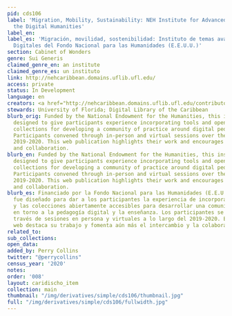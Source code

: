 ```yaml
---
pid: cds106
label: 'Migration, Mobility, Sustainability: NEH Institute for Advanced Topics in
  the Digital Humanities'
label_en:
label_es: 'Migración, movilidad, sostenibilidad: Instituto de temas avanzados en Humanidades
  Digitales del Fondo Nacional para las Humanidades (E.E.U.U.)'
section: Cabinet of Wonders
genre: Sui Generis
claimed_genre_en: an institute
claimed_genre_es: un instituto
link: http://nehcaribbean.domains.uflib.ufl.edu/
access: private
status: In Development
language: en
creators: <a href="http://nehcaribbean.domains.uflib.ufl.edu/contributors/" target="_blank">Contributors</a>
stewards: University of Florida; Digital Library of the Caribbean
blurb_orig: Funded by the National Endowment for the Humanities, this institute was
  designed to give participants experience incorporating tools and openly accessible
  collections for developing a community of practice around digital pedagogy and teaching.
  Participants convened through in-person and virtual sessions over the course of
  2019-2020. This web publication highlights their work and encourages further sharing
  and collaboration.
blurb_en: Funded by the National Endowment for the Humanities, this institute was
  designed to give participants experience incorporating tools and openly accessible
  collections for developing a community of practice around digital pedagogy and teaching.
  Participants convened through in-person and virtual sessions over the course of
  2019-2020. This web publication highlights their work and encourages further sharing
  and collaboration.
blurb_es: Financiado por la Fondo Nacional para las Humanidades (E.E.U.U.), este Instituto
  fue diseñado para dar a los participantes la experiencia de incorporación de herramientas
  y las colecciones abiertamente accesibles para desarrollar una comunidad de práctica
  en torno a la pedagogía digital y la enseñanza. Los participantes se reunieron a
  través de sesiones en persona y virtuales a lo largo del 2019-2020. Esta publicación
  web destaca su trabajo y fomenta aún más el intercambio y la colaboración.
related_to:
sub_collections:
open_data:
added_by: Perry Collins
twitter: "@perrycollins"
census_year: '2020'
notes:
order: '008'
layout: caridischo_item
collection: main
thumbnail: "/img/derivatives/simple/cds106/thumbnail.jpg"
full: "/img/derivatives/simple/cds106/fullwidth.jpg"
---
```

